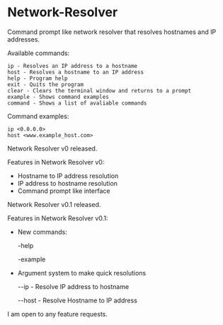 # Network-Resolver
Command prompt like network resolver that resolves hostnames and IP addresses.

Available commands:
  
    ip - Resolves an IP address to a hostname
    host - Resolves a hostname to an IP address
    help - Program help
    exit - Quits the program
    clear - Clears the terminal window and returns to a prompt
    example - Shows command examples
    command - Shows a list of avaliable commands
    
Command examples:

    ip <0.0.0.0>
    host <www.example_host.com>

Network Resolver v0 released.

Features in Network Resolver v0:
    
   - Hostname to IP address resolution
   - IP address to hostname resolution
   - Command prompt like interface

Network Resolver v0.1 released.

Features in Network Resolver v0.1:

  - New commands:
  
      -help
      
      -example
      
  - Argument system to make quick resolutions
  
      --ip - Resolve IP address to hostname
      
      --host - Resolve Hostname to IP address
   
   
I am open to any feature requests.
